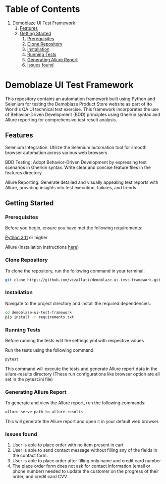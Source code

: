 # Table of Contents

1. [Demoblaze UI Test Framework](#demoblaze-ui-test-framework)
   1. [Features](#features)
   2. [Getting Started](#getting-started)
      1. [Prerequisites](#prerequisites)
      2. [Clone Repository](#clone-repository)
      3. [Installation](#installation)
      4. [Running Tests](#running-tests)
      5. [Generating Allure Report](#generating-allure-report)
      6. [Issues found](#issues-found)
      
# Demoblaze UI Test Framework

This repository contains an automation framework built using Python and Selenium for testing the Demoblaze Product Store website as part of Ito World's QA UI technical test exercise. This framework incorporates the use of Behavior-Driven Development (BDD) principles using Gherkin syntax and Allure reporting for comprehensive test result analysis.

## Features

Selenium Integration: Utilize the Selenium automation tool for smooth browser automation across various web browsers

BDD Testing: Adopt Behavior-Driven Development by expressing test scenarios in Gherkin syntax. Write clear and concise feature files in the features directory.

Allure Reporting: Generate detailed and visually appealing test reports with Allure, providing insights into test execution, failures, and trends.

## Getting Started
### Prerequisites
Before you begin, ensure you have met the following requirements:

[Python 3.11](https://www.python.org/downloads/release/python-3110/) or higher

Allure (installation instructions [here](https://allurereport.org/docs/gettingstarted-installation/))
### Clone Repository
To clone the repository, run the following command in your terminal:


```bash
git clone https://github.com/vizallati/demoblaze-ui-test-framework.git
```
### Installation
Navigate to the project directory and install the required dependencies:

```bash
cd demoblaze-ui-test-framework
pip install -r requirements.txt
```
### Running Tests
Before running the tests edit the settings.yml with respective values

Run the tests using the following command:

```bash
pytest
```
This command will execute the tests and generate Allure report data in the allure-results directory (These run configurations like browser option are all set in the pytest.ini file)

### Generating Allure Report
To generate and view the Allure report, run the following commands:

```bash
allure serve path-to-allure-results
```
This will generate the Allure report and open it in your default web browser.

### Issues found
1. User is able to place order with no item present in cart
2. User is able to send contact message without filling any of the fields in the contact form.
3. User is able to place order after filling only name and credit card number
4. The place order form does not ask for contact information (email or phone number) needed to update the customer on the progress of their order, and credit card CVV
